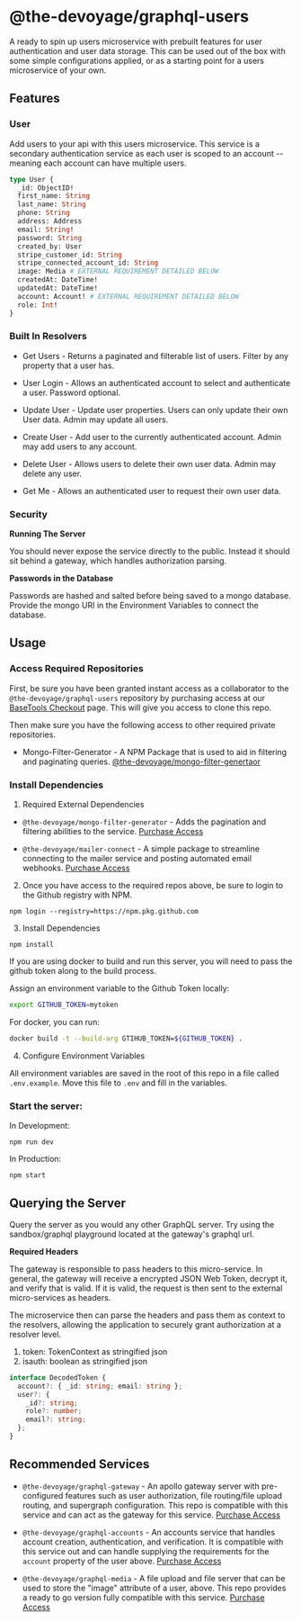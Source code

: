 # @the-devoyage/graphql-users

A ready to spin up users microservice with prebuilt features for user authentication and user data storage. This can be used out of the box with some simple configurations applied, or as a starting point for a users microservice of your own.

## Features

### User

Add users to your api with this users microservice. This service is a secondary authentication service as each user is scoped to an account -- meaning each account can have multiple users.

```graphql
type User {
  _id: ObjectID!
  first_name: String
  last_name: String
  phone: String
  address: Address
  email: String!
  password: String
  created_by: User
  stripe_customer_id: String
  stripe_connected_account_id: String
  image: Media # EXTERNAL REQUIREMENT DETAILED BELOW
  createdAt: DateTime!
  updatedAt: DateTime!
  account: Account! # EXTERNAL REQUIREMENT DETAILED BELOW
  role: Int!
}
```

### Built In Resolvers

- Get Users - Returns a paginated and filterable list of users. Filter by any property that a user has.

- User Login - Allows an authenticated account to select and authenticate a user. Password optional.

- Update User - Update user properties. Users can only update their own User data. Admin may update all users.

- Create User - Add user to the currently authenticated account. Admin may add users to any account.

- Delete User - Allows users to delete their own user data. Admin may delete any user.

- Get Me - Allows an authenticated user to request their own user data.

### Security

**Running The Server**

You should never expose the service directly to the public. Instead it should sit behind a gateway, which handles authorization parsing.

**Passwords in the Database**

Passwords are hashed and salted before being saved to a mongo database. Provide the mongo URI in the Environment Variables to connect the database.

## Usage

### Access Required Repositories

First, be sure you have been granted instant access as a collaborator to the `@the-devoyage/graphql-users` repository by purchasing access at our [BaseTools Checkout](https://basetools.io/checkout/dQe81uv0) page. This will give you access to clone this repo.

Then make sure you have the following access to other required private repositories.

- Mongo-Filter-Generator - A NPM Package that is used to aid in filtering and paginating queries. [@the-devoyage/mongo-filter-genertaor](https://basetools.io/checkout/vyOL9ATx)

### Install Dependencies

1. Required External Dependencies

- `@the-devoyage/mongo-filter-generator` - Adds the pagination and filtering abilities to the service. [Purchase Access](https://basetools.io/checkout/vyOL9ATx)

- `@the-devoyage/mailer-connect` - A simple package to streamline connecting to the mailer service and posting automated email webhooks. [Purchase Access](https://basetools.io/checkout/wp7QYNNO)

2. Once you have access to the required repos above, be sure to login to the Github registry with NPM.

```
npm login --registry=https://npm.pkg.github.com
```

3. Install Dependencies

```
npm install
```

If you are using docker to build and run this server, you will need to pass the github token along to the build process.

Assign an environment variable to the Github Token locally:

```bash
export GITHUB_TOKEN=mytoken
```

For docker, you can run:

```bash
docker build -t --build-arg GTIHUB_TOKEN=${GITHUB_TOKEN} .
```

4. Configure Environment Variables

All environment variables are saved in the root of this repo in a file called `.env.example`. Move this file to `.env` and fill in the variables.

### Start the server:

In Development:

```
npm run dev
```

In Production:

```
npm start
```

## Querying the Server

Query the server as you would any other GraphQL server. Try using the sandbox/graphql playground located at the gateway's graphql url.

**Required Headers**

The gateway is responsible to pass headers to this micro-service. In general, the gateway will receive a encrypted JSON Web Token, decrypt it, and verify that is valid. If it is valid, the request is then sent to the external micro-services as headers.

The microservice then can parse the headers and pass them as context to the resolvers, allowing the application to securely grant authorization at a resolver level.

1. token: TokenContext as stringified json
2. isauth: boolean as stringified json

```ts
interface DecodedToken {
  account?: { _id: string; email: string };
  user?: {
    _id?: string;
    role?: number;
    email?: string;
  };
}
```

## Recommended Services

- `@the-devoyage/graphql-gateway` - An apollo gateway server with pre-configured features such as user authorization, file routing/file upload routing, and supergraph configuration. This repo is compatible with this service and can act as the gateway for this service. [Purchase Access](https://basetools.io/checkout/XGUVNNGr)

- `@the-devoyage/graphql-accounts` - An accounts service that handles account creation, authentication, and verification. It is compatible with this service out and can handle supplying the requirements for the `account` property of the user above. [Purchase Access](https://basetools.io/checkout/v0cv56df)

- `@the-devoyage/graphql-media` - A file upload and file server that can be used to store the "image" attribute of a user, above. This repo provides a ready to go version fully compatible with this service. [Purchase Access](https://basetools.io/checkout/mwsLnkUZ)
